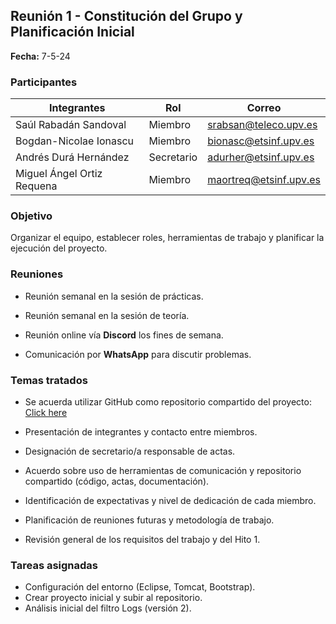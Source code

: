 ## Reunión 1 - Constitución del Grupo y Planificación Inicial

**Fecha:** 7-5-24

### Participantes

| Integrantes                | Rol        | Correo                                                  |
| -------------------------- | ---------- | ------------------------------------------------------- |
| Saúl Rabadán Sandoval      | Miembro    | [srabsan@teleco.upv.es](mailto:srabsan@teleco.upv.es)   |
| Bogdan-Nicolae Ionascu     | Miembro    | [bionasc@etsinf.upv.es](mailto:bionasc@etsinf.upv.es)   |
| Andrés Durá Hernández      | Secretario | [adurher@etsinf.upv.es](mailto:adurher@etsinf.upv.es)   |
| Miguel Ángel Ortiz Requena | Miembro    | [maortreq@etsinf.upv.es](mailto:maortreq@etsinf.upv.es) |

### Objetivo

Organizar el equipo, establecer roles, herramientas de trabajo y planificar la ejecución del proyecto.

### Reuniones

* Reunión semanal en la sesión de prácticas.

* Reunión semanal en la sesión de teoría.

* Reunión online vía **Discord** los fines de semana.

* Comunicación por **WhatsApp** para discutir problemas.

### Temas tratados

* Se acuerda utilizar GitHub como repositorio compartido del proyecto: [Click here](https://github.com/rUmaXHD/DEW-G5)

* Presentación de integrantes y contacto entre miembros.

* Designación de secretario/a responsable de actas.

* Acuerdo sobre uso de herramientas de comunicación y repositorio compartido (código, actas, documentación).

* Identificación de expectativas y nivel de dedicación de cada miembro.

* Planificación de reuniones futuras y metodología de trabajo.

* Revisión general de los requisitos del trabajo y del Hito 1.

### Tareas asignadas

* Configuración del entorno (Eclipse, Tomcat, Bootstrap).
* Crear proyecto inicial y subir al repositorio.
* Análisis inicial del filtro Logs (versión 2).
